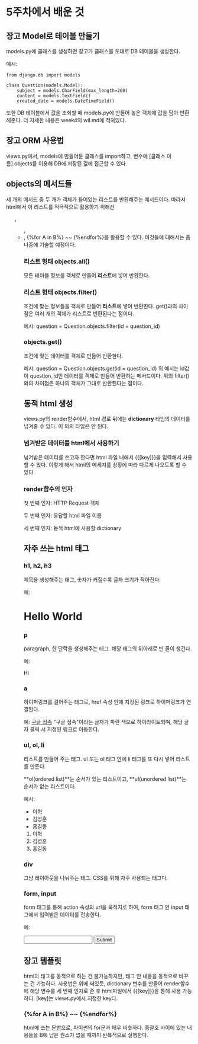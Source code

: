 # 5주차에서 배운 것
## 장고 Model로 테이블 만들기
models.py에 클래스를 생성하면 장고가 클래스를 토대로 DB 테이블을 생성한다.

예시:

    from django.db import models

    class Question(models.Model):
        subject = models.CharField(max_length=200)
        content = models.TextField()
        created_date = models.DateTimeField()
또한 DB 테이블에서 값을 조회할 때 models.py에 만들어 놓은 객체에 값을 담아 반환해준다. 더 자세한 내용은 week4의 wil.md에 적혀있다.

## 장고 ORM 사용법
views.py에서, models에 만들어둔 클래스를 import하고, 변수에 [클래스 이름].objects를 이용해 DB에 저장된 값에 접근할 수 있다.

## objects의 메서드들
세 개의 메서드 중 두 개가 객체가 들어있는 리스트를 반환해주는 메서드이다. 따라서 html에서 이 리스트를 적극적으로 활용하기 위해선 <ol>, <ul>, <li>, {%for A in B%} ~~ {%endfor%}를 활용할 수 있다. 이것들에 대해서는 좀 나중에 기술할 예정이다.
### 리스트 형태 objects.all()
모든 테이블 정보를 객체로 만들어 **리스트**에 넣어 반환한다.

### 리스트 형태 objects.filter()
조건에 맞는 정보들을 객체로 만들어 **리스트**에 넣어 반환한다. get()과의 차이점은 여러 개의 객체가 리스트로 반환된다는 점이다.

예시:
    question = Question.objects.filter(id = question_id)

### objects.get()
조건에 맞는 데이터를 객체로 만들어 반환한다.

예시:
    question = Question.objects.get(id = question_id)
위 예시는 id값이 question_id인 데이터를 객체로 만들어 반환하는 메서드이다. 위의 filter()와의 차이점은 하나의 객체가 그대로 반환된다는 점이다.

## 동적 html 생성
views.py의 render함수에서, html 경로 뒤에는 **dictionary** 타입의 데이터를 넘겨줄 수 있다. 이 외의 타입은 안 된다.

### 넘겨받은 데이터를 html에서 사용하기
넘겨받은 데이터를 쓰고자 한다면 html 파일 내에서 {{[key]}}을 입력해서 사용할 수 있다. 이렇게 해서 html의 메세지를 상황에 따라 다르게 나오도록 할 수 있다.

### render함수의 인자
첫 번째 인자: HTTP Request 객체

두 번째 인자: 응답할 html 파일 이름

세 번째 인자: 동적 html에 사용할 dictionary

## 자주 쓰는 html 태그
### h1, h2, h3
제목을 생성해주는 태그, 숫자가 커질수록 글자 크기가 작아진다.

예:
    <h1>Hello World</h1>

### p
paragraph, 한 단락을 생성해주는 태그. 해당 태그의 위아래로 빈 줄이 생긴다.

예:
    <p>Hi</p>

### a
하이퍼링크를 걸어주는 태그로, href 속성 안에 지정된 링크로 하이퍼링크가 연결된다.

예:
    <a href='www.google.com'>구글 접속</a>
"구글 접속"이라는 글자가 파란 색으로 하이라이트되며, 해당 글자 클릭 시 지정된 링크로 이동한다.

### ul, ol, li
리스트를 만들어 주는 태그. ul 또는 ol 태그 안에 li 태그를 또 다시 넣어 리스트를 만든다.

**ol(ordered list)**는 순서가 있는 리스트이고, **ul(unordered list)**는 순서가 없는 리스트이다.

예시:
    <ul>
        <li>이혁</li>
        <li>김성훈</li>
        <li>홍길동</li>
    </ul>
    <ol>
        <li>이혁</li>
        <li>김성훈</li>
        <li>홍길동</li>
    </ol>

### div
그냥 레이아웃을 나눠주는 태그. CSS를 위해 자주 사용되는 태그다.

### form, input
form 태그를 통해 action 속성의 url을 목적지로 하여, form 태그 안 input 태그에서 입력받은 데이터를 전송한다.

예:
    <form action="localhost:8000/create">
        <input type="text"/>
        <input type="submit"/>
    </form>

## 장고 템플릿
html의 태그를 동적으로 하는 건 불가능하지만, 태그 안 내용을 동적으로 바꾸는 건 가능하다. 사용법은 위에 써있듯, dictionary 변수를 만들어 render함수에 해당 변수를 세 번째 인자로 준 후 html파일에서 {{[key]}}을 통해 사용 가능하다. [key]는 views.py에서 지정한 key다.

### {%for A in B%} ~~ {%endfor%}
html에 쓰는 문법으로, 파이썬의 for문과 매우 비슷하다. 중괄호 사이에 있는 내용들을 B에 남은 원소가 없을 때까지 반복적으로 실행한다.